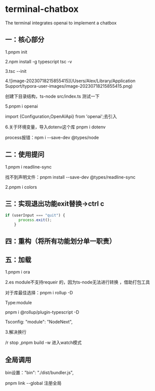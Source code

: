 # terminal-chatbox
The terminal integrates openai to implement a chatbox
## 一：核心部分

1.pnpm init 

2.npm install -g typescript   tsc -v

3.tsc --init

4.![image-20230718215855415](/Users/Alex/Library/Application Support/typora-user-images/image-20230718215855415.png)

创建下目录结构，ts-node src/index.ts 测试一下

5.pnpm i openai 

import {Configuration,OpenAIApi} from 'openai';去引入

6.关于环境变量，导入dotenv这个库 pnpm i dotenv

process报错：npm i --save-dev @types/node

## 二：使用提问

1.pnpm i readline-sync

找不到声明文件：pnpm install --save-dev @types/readline-sync 

2.pnpm i colors

## 三：实现退出功能exit替换->ctrl c

```typescript
if (userInput === "quit") {
      process.exit();
    }
```

## 四：重构（将所有功能划分单一职责）

## 五：加载

1.pnpm i ora

2.es module不支持requeir 的，因为ts-node无法进行转换	，借助打包工具

对于库最佳选择：pnpm i rollup -D 

Type:module

pnpm i @rollup/plugin-typescript -D 

Tsconfig: "module": "NodeNext",  

3.解决换行

/r stop ,pnpm build -w 进入watch模式

## 全局调用

bin设置："bin": "./dist/bundler.js",

pnpm link --global 注册全局

